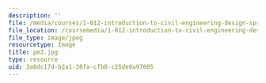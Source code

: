 ```yaml
---
description: ''
file: /media/courses/1-012-introduction-to-civil-engineering-design-spring-2002/3a8dc17db2a138facfb8c25de0a97085_pm3.jpg
file_location: /coursemedia/1-012-introduction-to-civil-engineering-design-spring-2002/3a8dc17db2a138facfb8c25de0a97085_pm3.jpg
file_type: image/jpeg
resourcetype: Image
title: pm3.jpg
type: resource
uid: 3a8dc17d-b2a1-38fa-cfb8-c25de0a97085
---
```

